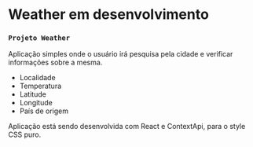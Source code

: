 # Weather em desenvolvimento
### `Projeto Weather`

Aplicação simples onde o usuário irá pesquisa pela cidade e verificar informações sobre a mesma.
- Localidade
- Temperatura
- Latitude
- Longitude
- País de origem

Aplicação está sendo desenvolvida com React e ContextApi, para o style CSS puro.


